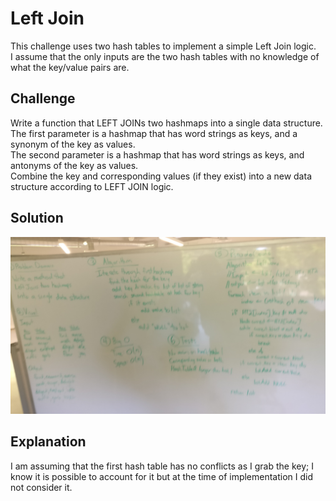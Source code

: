 # Left Join
This challenge uses two hash tables to implement a simple Left Join logic.  
I assume that the only inputs are the two hash tables with no knowledge of what the key/value pairs are.  

## Challenge
Write a function that LEFT JOINs two hashmaps into a single data structure.  
The first parameter is a hashmap that has word strings as keys, and a synonym of the key as values.  
The second parameter is a hashmap that has word strings as keys, and antonyms of the key as values.  
Combine the key and corresponding values (if they exist) into a new data structure according to LEFT JOIN logic.  

## Solution
![Whiteboard of Left Join](../../assets/left_join.jpg)  

## Explanation
I am assuming that the first hash table has no conflicts as I grab the key; 
I know it is possible to account for it but at the time of implementation I did not consider it.